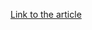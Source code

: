 [Link to the article](https://blog.malwarebytes.com/cybercrime/2020/04/discord-users-tempted-by-bots-offering-free-nitro-games/)
